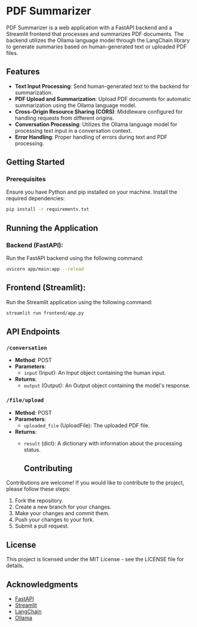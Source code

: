 # PDF Summarizer

PDF Summarizer is a web application with a FastAPI backend and a Streamlit frontend that processes and summarizes PDF documents. The backend utilizes the Ollama language model through the LangChain library to generate summaries based on human-generated text or uploaded PDF files.

## Features

- **Text Input Processing**: Send human-generated text to the backend for summarization.
- **PDF Upload and Summarization**: Upload PDF documents for automatic summarization using the Ollama language model.
- **Cross-Origin Resource Sharing (CORS)**: Middleware configured for handling requests from different origins.
- **Conversation Processing**: Utilizes the Ollama language model for processing text input in a conversation context.
- **Error Handling**: Proper handling of errors during text and PDF processing.

## Getting Started

### Prerequisites

Ensure you have Python and pip installed on your machine. Install the required dependencies:

```bash
pip install -r requirements.txt
```

## Running the Application

### Backend (FastAPI):

Run the FastAPI backend using the following command:

```bash
uvicorn app/main:app --reload
```
## Frontend (Streamlit):

Run the Streamlit application using the following command:

```bash
streamlit run frontend/app.py
```

## API Endpoints

### `/conversation`

- **Method**: POST
- **Parameters**:
  - `input` (Input): An Input object containing the human input.
- **Returns**:
  - `output` (Output): An Output object containing the model's response.

### `/file/upload`

- **Method**: POST
- **Parameters**:
  - `uploaded_file` (UploadFile): The uploaded PDF file.
- **Returns**:
  - `result` (dict): A dictionary with information about the processing status.

    ## Contributing

Contributions are welcome! If you would like to contribute to the project, please follow these steps:

1. Fork the repository.
2. Create a new branch for your changes.
3. Make your changes and commit them.
4. Push your changes to your fork.
5. Submit a pull request.

## License

This project is licensed under the MIT License - see the LICENSE file for details.

## Acknowledgments

- [FastAPI](https://fastapi.tiangolo.com/)
- [Streamlit](https://streamlit.io/)
- [LangChain](https://github.com/Menelause/LangChain)
- [Ollama](https://github.com/KamelYoussef/OllamaSummarizer)
